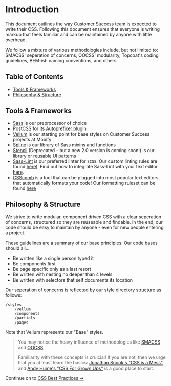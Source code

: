 # Introduction

This document outlines the way Customer Success team is expected to write their CSS. Following this document ensures that everyone is writing markup that feels familiar and can be maintained by anyone with little overhead.

We follow a mixture of various methodologies include, but not limited to: SMACSS' seperation of concerns, OOCSS' modularity, Topcoat's coding guidelines, BEM-ish naming conventions, and others.


## Table of Contents

* [Tools & Frameworks](#tools--frameworks)
* [Philosophy & Structure](#philosophy--structure)


## Tools & Frameworks

* [Sass](http://sass-lang.com/) is our preprocessor of choice
* [PostCSS](https://github.com/postcss/postcss) for its [Autoprefixer](https://github.com/postcss/autoprefixer) plugin
* [Vellum](https://github.com/mobify/vellum) is our starting point for base styles on Customer Success projects at Mobify
* [Spline](https://github.com/mobify/spline) is our library of Sass mixins and functions
* [Stencil](https://github.com/mobify/stencil) (Deprecated – but a new 2.0 version is coming soon!) is our library or reusable UI patterns
* [Sass-Lint](https://github.com/sasstools/sass-lint) is our preferred linter for `SCSS`. Our custom linting rules are found [here](https://github.com/mobify/mobify-code-style/blob/master/css/.sass-lint.yml)). Find out how to integrate Sass-Lint with your text editor [here](sass-lint/readme.md).
* [CSScomb](http://csscomb.com/) is a tool that can be plugged into most popular text editors that automatically formats your code! Our formatting ruleset can be found [here](https://github.com/mobify/mobify-code-style/blob/master/css/.csscomb.json)


## Philosophy & Structure

We strive to write modular, component driven CSS with a clear seperation of concerns, structured so they are reuseable and findable. In the end, our code should be easy to maintain by anyone - even for new people entering a project.

These guidelines are a summary of our base principles: Our code bases should all...

* Be written like a single person typed it
* Be components first
* Be page specific only as a last resort
* Be written with nesting no deeper than 4 levels
* Be written with selectors that self documents its location

Our seperation of concerns is reflected by our style directory structure as follows:

```
/styles
    /vellum
    /components
    /partials
    /pages
```

Note that Vellum represents our "Base" styles.

> You may notice the heavy influence of methodologies like [SMACSS](http://smacss.com/) and [OOCSS](http://www.smashingmagazine.com/2011/12/12/an-introduction-to-object-oriented-css-oocss/).
>
> Familiarity with these concepts is cruicial! If you are not, then we urge that you at least learn the basics: [Jonathan Snook's "CSS is a Mess"](http://vimeo.com/99877232) and [Andy Hume's "CSS For Grown Ups"](http://lanyrd.com/2012/sxsw-interactive/spmqc/) is a good place to start.

Continue on to [CSS Best Practices →](../css-best-practices#css-best-practices)
